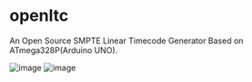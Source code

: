 # openltc
An Open Source SMPTE Linear Timecode Generator Based on ATmega328P(Arduino UNO).

![image](https://github.com/lydasia/openltc/raw/main/images/v0_0_1_pic_01.jpg)
![image](https://github.com/lydasia/openltc/raw/main/images/v0_0_1_sc_01.jpg)
